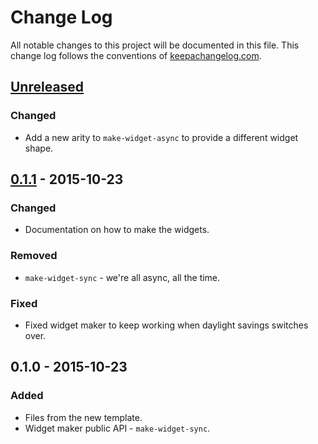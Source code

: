# Change Log
All notable changes to this project will be documented in this file. This change log follows the conventions of [keepachangelog.com](http://keepachangelog.com/).

## [Unreleased][unreleased]
### Changed
- Add a new arity to `make-widget-async` to provide a different widget shape.

## [0.1.1] - 2015-10-23
### Changed
- Documentation on how to make the widgets.

### Removed
- `make-widget-sync` - we're all async, all the time.

### Fixed
- Fixed widget maker to keep working when daylight savings switches over.

## 0.1.0 - 2015-10-23
### Added
- Files from the new template.
- Widget maker public API - `make-widget-sync`.

[unreleased]: https://github.com/your-name/clj-wikipedia/compare/0.1.1...HEAD
[0.1.1]: https://github.com/your-name/clj-wikipedia/compare/0.1.0...0.1.1
